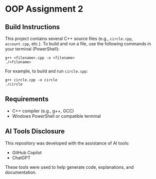 # OOP Assignment 2

## Build Instructions

This project contains several C++ source files (e.g., `circle.cpp`, `account.cpp`, etc.). To build and run a file, use the following commands in your terminal (PowerShell):

```
g++ <filename>.cpp -o <filename>
./<filename>
```

For example, to build and run `circle.cpp`:
```
g++ circle.cpp -o circle
./circle
```

## Requirements
- C++ compiler (e.g., g++, GCC)
- Windows PowerShell or compatible terminal

## AI Tools Disclosure
This repository was developed with the assistance of AI tools:
- GitHub Copilot
- ChatGPT

These tools were used to help generate code, explanations, and documentation.
